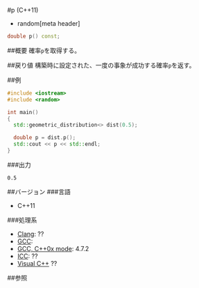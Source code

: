 #p (C++11)
* random[meta header]

```cpp
double p() const;
```

##概要
確率`p`を取得する。


##戻り値
構築時に設定された、一度の事象が成功する確率`p`を返す。


##例
```cpp
#include <iostream>
#include <random>

int main()
{
  std::geometric_distribution<> dist(0.5);

  double p = dist.p();
  std::cout << p << std::endl;
}
```

###出力
```
0.5
```

##バージョン
###言語
- C++11

###処理系
- [Clang](/implementation.md#clang): ??
- [GCC](/implementation.md#gcc): 
- [GCC, C++0x mode](/implementation.md#gcc): 4.7.2
- [ICC](/implementation.md#icc): ??
- [Visual C++](/implementation.md#visual_cpp) ??


##参照


